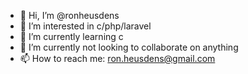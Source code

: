 - 👋 Hi, I’m @ronheusdens
- 👀 I’m interested in c/php/laravel
- 🌱 I’m currently learning c
- 💞️ I’m currently not looking to collaborate on anything
- 📫 How to reach me: ron.heusdens@gmail.com

<!---
ronheusdens/ronheusdens is a ✨ special ✨ repository because its `README.md` (this file) appears on your GitHub profile.
You can click the Preview link to take a look at your changes.
--->
